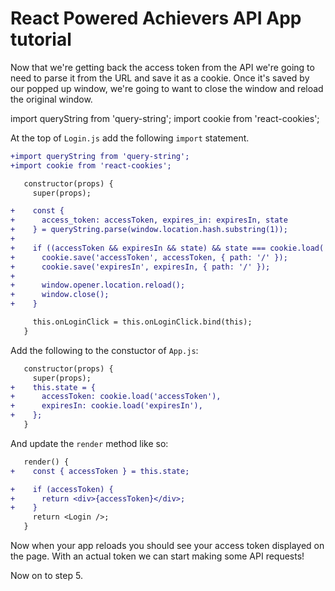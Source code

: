 # React Powered Achievers API App tutorial

Now that we're getting back the access token from the API we're going to need to parse it from the URL and save it as a cookie. Once it's saved by our popped up window, we're going to want to close the window and reload the original window.

import queryString from 'query-string';
import cookie from 'react-cookies';

At the top of `Login.js` add the following `import` statement.

```diff
+import queryString from 'query-string';
+import cookie from 'react-cookies';
```

```diff
   constructor(props) {
     super(props);

+    const {
+      access_token: accessToken, expires_in: expiresIn, state
+    } = queryString.parse(window.location.hash.substring(1));
+
+    if ((accessToken && expiresIn && state) && state === cookie.load('state')) {
+      cookie.save('accessToken', accessToken, { path: '/' });
+      cookie.save('expiresIn', expiresIn, { path: '/' });
+
+      window.opener.location.reload();
+      window.close();
+    }

     this.onLoginClick = this.onLoginClick.bind(this);
   }
```

Add the following to the constuctor of `App.js`:

```diff
   constructor(props) {
     super(props);
+    this.state = {
+      accessToken: cookie.load('accessToken'),
+      expiresIn: cookie.load('expiresIn'),
+    };
   }
```

And update the `render` method like so:

```diff
   render() {
+    const { accessToken } = this.state;

+    if (accessToken) {
+      return <div>{accessToken}</div>;
+    } 
     return <Login />;
   }
```

Now when your app reloads you should see your access token displayed on the page. With an actual token we can start making some API requests!

Now on to step 5.